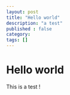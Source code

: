 ```yaml
---
layout: post
title: "Hello world"
description: "a test"
published : false
category: 
tags: []
---
```


Hello world
===========

This is a test !

